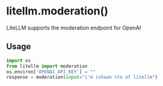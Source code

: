 # litellm.moderation()
LiteLLM supports the moderation endpoint for OpenAI

## Usage
```python
import os
from litellm import moderation
os.environ['OPENAI_API_KEY'] = ""
response = moderation(input="i'm ishaan cto of litellm")   
```
